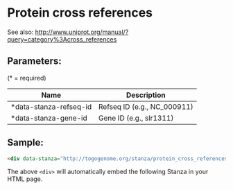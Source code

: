 Protein cross references
========================

See also: http://www.uniprot.org/manual/?query=category%3Across_references

## Parameters:

(* = required)

| Name                   | Description                 |
|------------------------|-----------------------------|
| *data-stanza-refseq-id | Refseq ID (e.g., NC_000911) |
| *data-stanza-gene-id   | Gene ID (e.g., slr1311)     |

## Sample:

```html
<div data-stanza="http://togogenome.org/stanza/protein_cross_references" data-stanza-refseq-id="NC_000911" data-stanza-gene-id="slr1311"></div>
```

The above `<div>` will automatically embed the following Stanza in your HTML page.

<div data-stanza="/stanza/protein_cross_references" data-stanza-refseq-id="NC_000911" data-stanza-gene-id="slr1311"></div>
